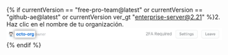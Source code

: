 {% if currentVersion == "free-pro-team@latest" or currentVersion == "github-ae@latest" or currentVersion ver_gt "enterprise-server@2.21" %}2. Haz clic en el nombre de tu organización.
  ![Nombre de la organización en la lista de organizaciones](/assets/images/help/organizations/org-settings-link.png){% endif %}